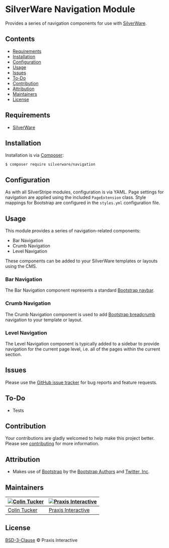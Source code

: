 # SilverWare Navigation Module

Provides a series of navigation components for use with [SilverWare][silverware].

## Contents

- [Requirements](#requirements)
- [Installation](#installation)
- [Configuration](#configuration)
- [Usage](#usage)
- [Issues](#issues)
- [To-Do](#to-do)
- [Contribution](#contribution)
- [Attribution](#attribution)
- [Maintainers](#maintainers)
- [License](#license)

## Requirements

- [SilverWare][silverware]

## Installation

Installation is via [Composer][composer]:

```
$ composer require silverware/navigation
```

## Configuration

As with all SilverStripe modules, configuration is via YAML. Page settings for navigation are applied
using the included `PageExtension` class. Style mappings for Bootstrap are configured in the `styles.yml`
configuration file.

## Usage

This module provides a series of navigation-related components:

- Bar Navigation
- Crumb Navigation
- Level Navigation

These components can be added to your SilverWare templates or layouts using the CMS.

### Bar Navigation

The Bar Navigation component represents a standard [Bootstrap navbar][bootstrap-navbar].

### Crumb Navigation

The Crumb Navigation component is used to add [Bootstrap breadcrumb][bootstrap-breadcrumb]
navigation to your template or layout.

### Level Navigation

The Level Navigation component is typically added to a sidebar to provide navigation for
the current page level, i.e. all of the pages within the current section.

## Issues

Please use the [GitHub issue tracker][issues] for bug reports and feature requests.

## To-Do

- Tests

## Contribution

Your contributions are gladly welcomed to help make this project better.
Please see [contributing](CONTRIBUTING.md) for more information.

## Attribution

- Makes use of [Bootstrap](https://github.com/twbs/bootstrap) by the
  [Bootstrap Authors](https://github.com/twbs/bootstrap/graphs/contributors)
  and [Twitter, Inc](https://twitter.com).

## Maintainers

[![Colin Tucker](https://avatars3.githubusercontent.com/u/1853705?s=144)](https://github.com/colintucker) | [![Praxis Interactive](https://avatars2.githubusercontent.com/u/1782612?s=144)](http://www.praxis.net.au)
---|---
[Colin Tucker](https://github.com/colintucker) | [Praxis Interactive](http://www.praxis.net.au)

## License

[BSD-3-Clause](LICENSE.md) &copy; Praxis Interactive

[silverware]: https://github.com/praxisnetau/silverware
[composer]: https://getcomposer.org
[bootstrap-navbar]: https://v4-alpha.getbootstrap.com/components/navbar
[bootstrap-breadcrumb]: https://v4-alpha.getbootstrap.com/components/breadcrumb
[issues]: https://github.com/praxisnetau/silverware-navigation/issues
